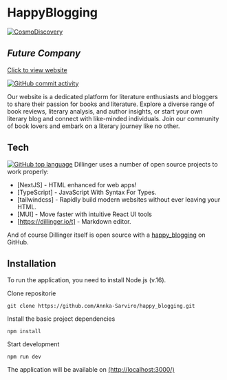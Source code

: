 # HappyBlogging
[![CosmoDiscovery](https://imageup.ru/img182/4506039/ogp.png)](https://imageup.ru/img182/4506039/ogp.png.html)

## _Future Company_
[Click to view website](https://happy-blogging.vercel.app/)

[![GitHub commit activity](https://img.shields.io/github/commit-activity/w/Annka-Sarviro/happy_blogging)](https://img.shields.io/github/commit-activity/w/Annka-Sarviro/happy_blogging)

Our website is a dedicated platform for literature enthusiasts and bloggers to share their passion for books and literature. Explore a diverse range of book reviews, literary analysis, and author insights, or start your own literary blog and connect with like-minded individuals. Join our community of book lovers and embark on a literary journey like no other.

## Tech
[![GitHub top language](https://img.shields.io/github/languages/top/Annka-Sarviro/happy_blogging)](https://img.shields.io/github/languages/top/Annka-Sarviro/happy_blogging)
Dillinger uses a number of open source projects to work properly:

- [NextJS] - HTML enhanced for web apps!
- [TypeScript] - JavaScript With Syntax For Types.
- [tailwindcss] - Rapidly build modern websites without ever leaving your HTML.
- [MUI] - Move faster with intuitive React UI tools
- [https://dillinger.io/t] - Markdown editor.


And of course Dillinger itself is open source with a [happy_blogging](https://github.com/Annka-Sarviro/happy_blogging) on GitHub.

## Installation

To run the application, you need to install Node.js (v.16).

Clone repositorie
```code
git clone https://github.com/Annka-Sarviro/happy_blogging.git
```
Install the basic project dependencies 
```code
npm install
```
Start development 
```code
npm run dev
```
The application will be available on [(http://localhost:3000/)](http://localhost:3000/)
